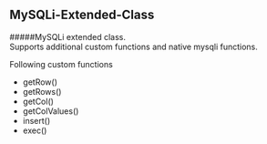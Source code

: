 ## MySQLi-Extended-Class
#####MySQLi extended class.<br>
Supports additional custom functions and native mysqli functions.

Following custom functions
- getRow()
- getRows()
- getCol()
- getColValues()
- insert()
- exec()

